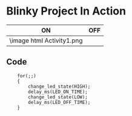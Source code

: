 # Blinky Project In Action

|ON|OFF|
|:--:|:--:|
|\image html Activity1.png||

## Code 
```
	for(;;)
	{
        change_led_state(HIGH);
		delay_ms(LED_ON_TIME);
        change_led_state(LOW);
		delay_ms(LED_OFF_TIME);	
	}
```

